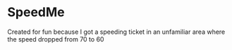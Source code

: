 # SpeedMe
Created for fun because I got a speeding ticket in an unfamiliar area where the speed dropped from 70 to 60 
